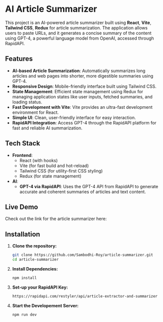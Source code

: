 # AI Article Summarizer

This project is an AI-powered article summarizer built using **React**, **Vite**, **Tailwind CSS**, **Redux** for article summarization. The application allows users to paste URLs, and it generates a concise summary of the content using GPT-4, a powerful language model from OpenAI, accessed through RapidAPI.

## Features

- **AI-based Article Summarization**: Automatically summarizes long articles and web pages into shorter, more digestible summaries using GPT-4.
- **Responsive Design**: Mobile-friendly interface built using Tailwind CSS.
- **State Management**: Efficient state management using Redux for managing application states like user inputs, fetched summaries, and loading status.
- **Fast Development with Vite**: Vite provides an ultra-fast development environment for React.
- **Simple UI**: Clean, user-friendly interface for easy interaction.
- **RapidAPI Integration**: Access GPT-4 through the RapidAPI platform for fast and reliable AI summarization.

## Tech Stack

- **Frontend**: 
  - React (with hooks)
  - Vite (for fast build and hot-reload)
  - Tailwind CSS (for utility-first CSS styling)
  - Redux (for state management)
- **AI**:
  - **GPT-4 via RapidAPI**: Uses the GPT-4 API from RapidAPI to generate accurate and coherent summaries of articles and text content.
 
## Live Demo

Check out the link for the article summarizer here:


## Installation

1. **Clone the repository:**

   ```bash
   git clone https://github.com/Sambodhi-Roy/article-summarizer.git
   cd article-summarizer

2. **Install Dependencies:**

   ```bash
   npm install

3. **Set-up your RapidAPI Key:**

   ```bash
   https://rapidapi.com/restyler/api/article-extractor-and-summarizer

4. **Start the Developement Server:**

   ```bash
   npm run dev
